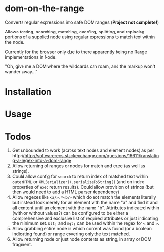 # dom-on-the-range

Converts regular expressions into safe DOM ranges (**Project not complete!**)

Allows testing, searching, matching, exec'ing, splitting, and replacing portions of a
supplied node using regular expressions to match text within the node.

Currently for the browser only due to there apparently being no Range implementations in Node.

"Oh, give me a DOM where the wildcards can roam, and the markup won't wander away..."

# Installation

# Usage



# Todos

1. Get unbounded to work (across text nodes and element nodes) as per http://http://softwarerecs.stackexchange.com/questions/16611/translating-a-regex-into-a-dom-range
2. Allow returning of ranges or nodes for match and exec (as well as strings).
3. Could allow config for `search` to return index of matched text within `outerHTML` or `XMLSerializer().serializeToString()` (and on index properties of `exec` return results). Could allow provision of strings (but then would need to add a HTML parser dependency)
4. Allow regexes like `<a/>.*<b/>` which do not match the elements literally but instead look merely for an element with the name "a" and find it and all content until an element with the name "b". Attributes indicated within (with or without values?) can be configured to be either a comprehensive and exclusive list of required attributes or just indicating the minimum set. `&lt;` and `&gt;` can be used within the regex for `<` and `>`.
5. Allow grabbing entire node in which content was found (or a boolean indicating found) or range covering only the text matched.
6. Allow returning node or just node contents as string, in array or DOM fragment.
